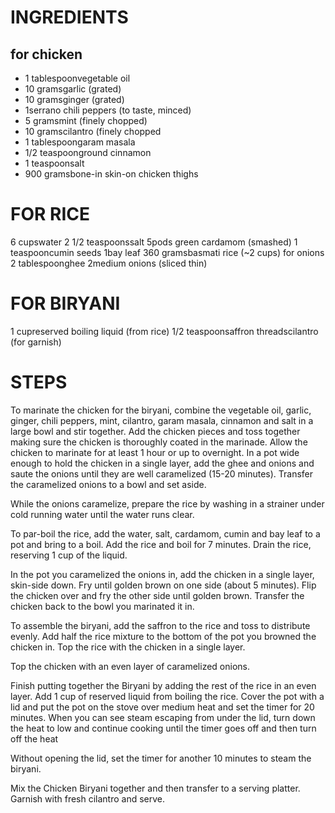 # INGREDIENTS
## for chicken
<ul>
  <li>1 tablespoonvegetable oil</li>
<li>10 gramsgarlic (grated)</li>
<li>10 gramsginger (grated)</li>
<li>1serrano chili peppers (to taste, minced)</li>
<li>5 gramsmint (finely chopped)</li>
<li>10 gramscilantro (finely chopped</li>
<li>1 tablespoongaram masala</li>
<li>1/2 teaspoonground cinnamon </li>
<li>1 teaspoonsalt</li>
<li>900 gramsbone-in skin-on chicken thighs</li>
</ul>

# FOR RICE
6 cupswater
2 1/2 teaspoonssalt
5pods green cardamom (smashed)
1 teaspooncumin seeds
1bay leaf
360 gramsbasmati rice (~2 cups)
for onions
2 tablespoonghee
2medium onions (sliced thin)

# FOR BIRYANI
1 cupreserved boiling liquid (from rice)
1/2 teaspoonsaffron threadscilantro (for garnish)

# STEPS

To marinate the chicken for the biryani, combine the vegetable oil, garlic, ginger, chili peppers, mint, cilantro, garam masala, cinnamon and salt in a large bowl and stir together. Add the chicken pieces and toss together making sure the chicken is thoroughly coated in the marinade. Allow the chicken to marinate for at least 1 hour or up to overnight.
In a pot wide enough to hold the chicken in a single layer, add the ghee and onions and saute the onions until they are well caramelized (15-20 minutes). Transfer the caramelized onions to a bowl and set aside.

While the onions caramelize, prepare the rice by washing in a strainer under cold running water until the water runs clear.

To par-boil the rice, add the water, salt, cardamom, cumin and bay leaf to a pot and bring to a boil. Add the rice and boil for 7 minutes. Drain the rice, reserving 1 cup of the liquid.

In the pot you caramelized the onions in, add the chicken in a single layer, skin-side down. Fry until golden brown on one side (about 5 minutes). Flip the chicken over and fry the other side until golden brown. Transfer the chicken back to the bowl you marinated it in.

To assemble the biryani, add the saffron to the rice and toss to distribute evenly. Add half the rice mixture to the bottom of the pot you browned the chicken in.
Top the rice with the chicken in a single layer.

Top the chicken with an even layer of caramelized onions.

Finish putting together the Biryani by adding the rest of the rice in an even layer. Add 1 cup of reserved liquid from boiling the rice. Cover the pot with a lid and put the pot on the stove over medium heat and set the timer for 20 minutes. When you can see steam escaping from under the lid, turn down the heat to low and continue cooking until the timer goes off and then turn off the heat

Without opening the lid, set the timer for another 10 minutes to steam the biryani.

Mix the Chicken Biryani together and then transfer to a serving platter. Garnish with fresh cilantro and serve.

